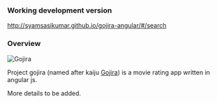 ### Working development version ###
http://syamsasikumar.github.io/gojira-angular/#/search

### Overview ###

![Gojira](http://res.cloudinary.com/dtmnbo2hw/image/upload/c_scale,w_155/v1374968506/gojira_ro7wr3.jpg)

Project gojira (named after kaiju [Gojira](http://en.wikipedia.org/wiki/Godzilla)) is a movie rating app written in angular js.

More details to be added.
